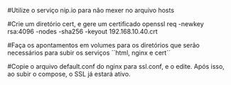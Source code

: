 #Utilize o serviço nip.io para não mexer no arquivo hosts

#Crie um diretório cert, e gere um certificado
openssl req -newkey rsa:4096 -nodes -sha256 -keyout 192.168.10.40.crt

#Faça os apontamentos em volumes para os diretórios que serão necessários para subir os serviços
´´html, nginx e cert´´

#Copie o arquivo default.conf do nginx para ssl.conf, e o edite.  Após isso, ao subir o compose, o SSL já estará ativo.

